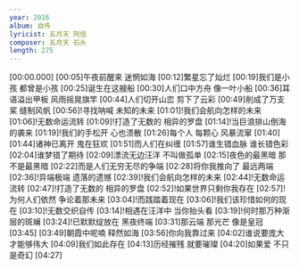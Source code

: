 ```yaml
---
year: 2016
album: 自传
lyricist: 五月天 阿信
composer: 五月天 石头
length: 275
---
```

[00:00.000]
[00:05]午夜前醒来 迷惘如海
[00:12]繁星忘了灿烂
[00:19]我们是小孩 都曾是小孩 
[00:25]诞生在这艘船
[00:30]人们口中方舟 像一叶小船
[00:36]耳语溢出甲板 风雨摇晃旗竿
[00:44]人们切开山峦 剪下了云彩
[00:49]削成了万支桨 缝制风帆
[00:56]!寻找呐喊 未知的未来
[01:01]!我们会航向怎样的未来
[01:06]!无数命运流转 
[01:09]!打造了无数的 相异的罗盘
[01:14]!当巨浪排山倒海的袭来
[01:19]!我们的手松开 心也溃散
[01:26]每个人 每颗心 风暴流窜
[01:40]
[01:44]诸神已离开 鬼在狂欢 
[01:51]而人们在纠缠
[01:57]谁生错血脉 谁长错色彩
[02:04]谁梦错了期待
[02:09]漂流无边汪洋 不叫做孤单
[02:15]夜色的最黑暗 那不是最黑暗
[02:22]而是人们无穷无尽的争端
[02:28]将你我推向了 最远两端
[02:36]!异端极端 遗落的遗憾 
[02:39]!我们会航向怎样的未来
[02:44]!无数命运流转 
[02:47]!打造了无数的 相异的罗盘
[02:52]!如果世界只剩你我存在
[02:57]!为何人们依然 争论着那未来 
[03:04]!而践踏着现在
[03:06]!我们该珍惜如何的现在
[03:10]!无数交织自传 
[03:14]!相遇在汪洋中 当你抬头看
[03:19]!何时那万种渐层的斑斓
[03:24]!已默默绽放在 黑夜终端
[03:31]那云端 那光芒 像是皇冠
[03:45]
[03:49]朝霞中呢喃 释然如海
[03:56]你向我靠过来
[04:02]谁说要庞大 才能够伟大 
[04:09]我们如此存在
[04:13]历经摧残 就要璀璨 
[04:20]如果爱 不只是奇幻
[04:27]